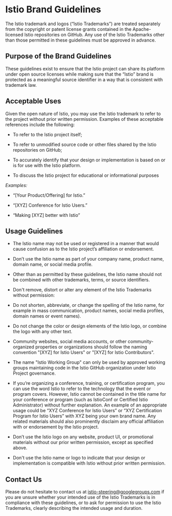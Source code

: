 # Istio Brand Guidelines
 
The Istio trademark and logos (“Istio Trademarks”) are treated separately from the copyright or patent license grants contained in the Apache-licensed Istio repositories on GitHub. Any use of the Istio Trademarks other than those permitted in these guidelines must be approved in advance.

## Purpose of the Brand Guidelines
    
These guidelines exist to ensure that the Istio project can share its platform under open source licenses while making sure that the “Istio” brand is protected as a meaningful source identifier in a way that is consistent with trademark law.
 
## Acceptable Uses

Given the open nature of Istio, you may use the Istio trademark to refer to the project without prior written permission. Examples of these acceptable references include the following:

-   To refer to the Istio project itself;
    
-   To refer to unmodified source code or other files shared by the Istio repositories on GitHub;
    
-   To accurately identify that your design or implementation is based on or is for use with the Istio platform.
    
-   To discuss the Istio project for educational or informational purposes
    
*Examples:*

-   “[Your Product/Offering] for Istio.”
    
-   “[XYZ] Conference for Istio Users.”
    
-   “Making [XYZ] better with Istio”
    
## Usage Guidelines

-   The Istio name may not be used or registered in a manner that would cause confusion as to the Istio project’s affiliation or endorsement.
    
-   Don’t use the Istio name as part of your company name, product name, domain name, or social media profile.
    
-   Other than as permitted by these guidelines, the Istio name should not be combined with other trademarks, terms, or source identifiers.
    
-   Don't remove, distort or alter any element of the Istio Trademarks without permission:
    
-   Do not shorten, abbreviate, or change the spelling of the Istio name, for example in mass communication, product names, social media profiles, domain names or event names).
    
-   Do not change the color or design elements of the Istio logo, or combine the logo with any other text.
    
-   Community websites, social media accounts, or other community-organized properties or organizations should follow the naming convention "[XYZ] for Istio Users" or "[XYZ] for Istio Contributors".
    
-   The name "Istio Working Group" can only be used by approved working groups maintaining code in the Istio GitHub organization under Istio Project governance.
    
-   If you’re organizing a conference, training, or certification program, you can use the word Istio to refer to the technology that the event or program covers. However, Istio cannot be contained in the title name for your conference or program (such as IstioConf or Certified Istio Administrator) without further explanation. An example of an appropriate usage could be “XYZ Conference for Istio Users” or “XYZ Certification Program for Istio Users” with XYZ being your own brand name. Any related materials should also prominently disclaim any official affiliation with or endorsement by the Istio project.
    
-   Don’t use the Istio logo on any website, product UI, or promotional materials without our prior written permission, except as specified above.
    
-   Don't use the Istio name or logo to indicate that your design or implementation is compatible with Istio without prior written permission.
    
## Contact Us

Please do not hesitate to contact us at [istio-steering@googlegroups.com](mailto:istio-steering@googlegroups.com) if you are unsure whether your intended use of the Istio Trademarks is in compliance with these guidelines, or to ask for permission to use the Istio Trademarks, clearly describing the intended usage and duration.
